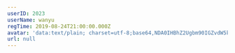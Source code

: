 ```yaml
---
userID: 2023
userName: wanyu
regTime: 2019-08-24T21:00:00.000Z
avatar: 'data:text/plain; charset=utf-8;base64,NDA0IHBhZ2Ugbm90IGZvdW5kCg=='
url: null
---
```



